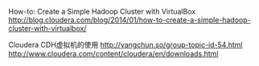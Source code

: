 How-to: Create a Simple Hadoop Cluster with VirtualBox
http://blog.cloudera.com/blog/2014/01/how-to-create-a-simple-hadoop-cluster-with-virtualbox/

Cloudera CDH虚拟机的使用
http://yangchun.so/group-topic-id-54.html
http://www.cloudera.com/content/cloudera/en/downloads.html